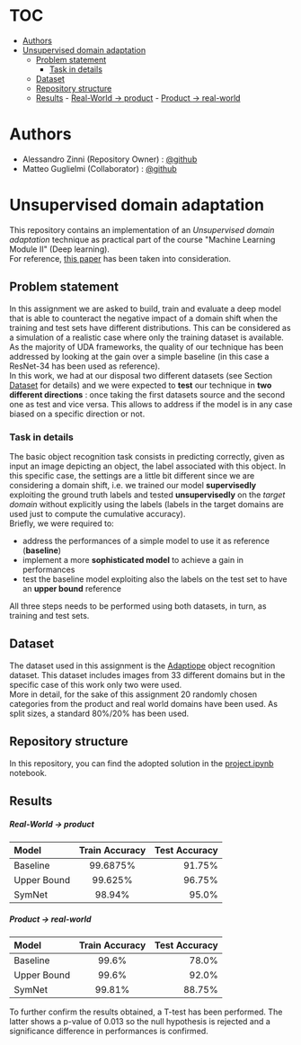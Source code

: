 # TOC

<!--toc:start-->
- [Authors](#authors)
- [Unsupervised domain adaptation](#unsupervised-domain-adaptation)
  - [Problem statement](#problem-statement)
    - [Task in details](#task-in-details)
  - [Dataset](#dataset)
  - [Repository structure](#repository-structure)
  - [Results](#results)
        - [Real-World $\to$ product](#real-world-to-product)
        - [Product $\to$ real-world](#product-to-real-world)
<!--toc:end-->

# Authors
- Alessandro Zinni (Repository Owner) : [@github](https://github.com/Zinni98)
- Matteo Guglielmi (Collaborator) : [@github](https://github.com/MatteoGuglielmi-tech)

# Unsupervised domain adaptation 
This repository contains an implementation of an *Unsupervised domain adaptation* technique as practical part of the course "Machine Learning Module II" (Deep learning).   
For reference, [this paper](https://arxiv.org/abs/1904.04663) has been taken into consideration.

## Problem statement
In this assignment we are asked to build, train and evaluate a deep model that is able to counteract the negative impact of a domain shift when the training and test sets
have different distributions. This can be considered as a simulation of a realistic case where only the training dataset is available.  
As the majority of UDA frameworks, the quality of our technique has been addressed by looking at the gain over a simple baseline (in this case a ResNet-34 has been used as reference).  
In this work, we had at our disposal two different datasets (see Section [Dataset](#Dataset) for details) and we were expected to **test** our
technique in **two different directions** : once taking the first datasets source and the second one as test and vice versa. This allows to 
address if the model is in any case biased on a specific direction or not. 

### Task in details
The basic object recognition task consists in predicting correctly, given as input an image depicting an object, the label associated 
with this object. In this specific case, the settings are a little bit different since we are considering a domain shift, i.e. we trained our
model **supervisedly** exploiting the ground truth labels and tested **unsupervisedly** on the *target domain* without explicitly using the labels
(labels in the target domains are used just to compute the cumulative accuracy).  
Briefly, we were required to:
- address the performances of a simple model to use it as reference (**baseline**)
- implement a more **sophisticated model** to achieve a gain in performances 
- test the baseline model exploiting also the labels on the test set to have an **upper bound** reference

All three steps needs to be performed using both datasets, in turn, as training and test sets.

## Dataset
The dataset used in this assignment is the [Adaptiope](https://openaccess.thecvf.com/content/WACV2021/papers/Ringwald_Adaptiope_A_Modern_Benchmark_for_Unsupervised_Domain_Adaptation_WACV_2021_paper.pdf) 
object recognition dataset. 
This dataset includes images from $33$ different domains but in the specific case of this work only two were used.  
More in detail, for the sake of this assignment $20$ randomly chosen categories from the product and real world domains have been used. 
As split sizes, a standard $80\%/20\%$ has been used.

## Repository structure
In this repository, you can find the adopted solution in the [project.ipynb](https://github.com/Zinni98/Symnet-Unsupervised-domain-adaptation/blob/main/project.ipynb)
notebook.

## Results
##### Real-World $\to$ product

| Model          | Train Accuracy   | Test Accuracy     |
| :---           |    :----:        |          ---:     |
| Baseline       |  $99.6875\%$     |   $91.75\%$       |
| Upper Bound    |  $99.625\%$      |   $96.75\%$       |
| SymNet         |  $98.94\%$       |   $95.0\%$        |

##### Product $\to$ real-world

| Model          | Train Accuracy   | Test Accuracy     |
| :---           |    :----:        |          ---:     |
| Baseline       |   $99.6$%        |    $78.0\%$       |
| Upper Bound    |   $99.6\%$       |    $92.0\%$       |
| SymNet         |   $99.81\%$      |    $88.75\%$      |

To further confirm the results obtained, a T-test has been performed. The latter shows a p-value of $0.013$ so the null hypothesis is 
rejected and a significance difference in performances is confirmed.
